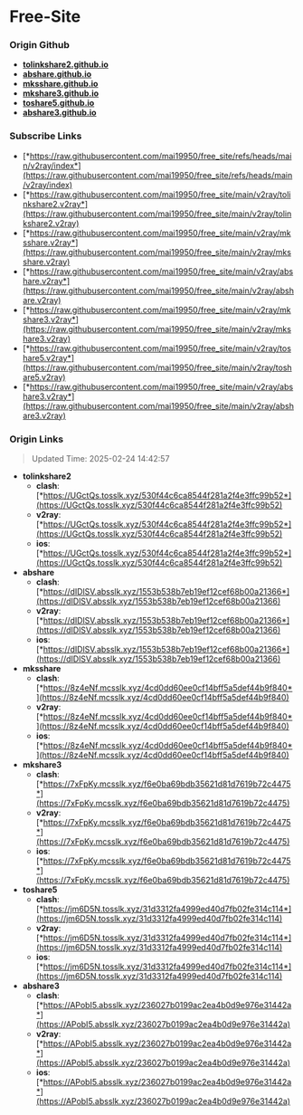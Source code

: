 # Free-Site

### Origin Github

- [**tolinkshare2.github.io**](https://github.com/tolinkshare2/tolinkshare2.github.io)
- [**abshare.github.io**](https://github.com/abshare/abshare.github.io)
- [**mksshare.github.io**](https://github.com/mksshare/mksshare.github.io)
- [**mkshare3.github.io**](https://github.com/mkshare3/mkshare3.github.io)
- [**toshare5.github.io**](https://github.com/toshare5/toshare5.github.io)
- [**abshare3.github.io**](https://github.com/abshare3/abshare3.github.io)

### Subscribe Links

- [*https://raw.githubusercontent.com/mai19950/free_site/refs/heads/main/v2ray/index*](https://raw.githubusercontent.com/mai19950/free_site/refs/heads/main/v2ray/index)
- [*https://raw.githubusercontent.com/mai19950/free_site/main/v2ray/tolinkshare2.v2ray*](https://raw.githubusercontent.com/mai19950/free_site/main/v2ray/tolinkshare2.v2ray)
- [*https://raw.githubusercontent.com/mai19950/free_site/main/v2ray/mksshare.v2ray*](https://raw.githubusercontent.com/mai19950/free_site/main/v2ray/mksshare.v2ray)
- [*https://raw.githubusercontent.com/mai19950/free_site/main/v2ray/abshare.v2ray*](https://raw.githubusercontent.com/mai19950/free_site/main/v2ray/abshare.v2ray)
- [*https://raw.githubusercontent.com/mai19950/free_site/main/v2ray/mkshare3.v2ray*](https://raw.githubusercontent.com/mai19950/free_site/main/v2ray/mkshare3.v2ray)
- [*https://raw.githubusercontent.com/mai19950/free_site/main/v2ray/toshare5.v2ray*](https://raw.githubusercontent.com/mai19950/free_site/main/v2ray/toshare5.v2ray)
- [*https://raw.githubusercontent.com/mai19950/free_site/main/v2ray/abshare3.v2ray*](https://raw.githubusercontent.com/mai19950/free_site/main/v2ray/abshare3.v2ray)

### Origin Links

> Updated Time: 2025-02-24 14:42:57

- **tolinkshare2**
  - **clash**: [*https://UGctQs.tosslk.xyz/530f44c6ca8544f281a2f4e3ffc99b52*](https://UGctQs.tosslk.xyz/530f44c6ca8544f281a2f4e3ffc99b52)
  - **v2ray**: [*https://UGctQs.tosslk.xyz/530f44c6ca8544f281a2f4e3ffc99b52*](https://UGctQs.tosslk.xyz/530f44c6ca8544f281a2f4e3ffc99b52)
  - **ios**: [*https://UGctQs.tosslk.xyz/530f44c6ca8544f281a2f4e3ffc99b52*](https://UGctQs.tosslk.xyz/530f44c6ca8544f281a2f4e3ffc99b52)
- **abshare**
  - **clash**: [*https://dIDlSV.absslk.xyz/1553b538b7eb19ef12cef68b00a21366*](https://dIDlSV.absslk.xyz/1553b538b7eb19ef12cef68b00a21366)
  - **v2ray**: [*https://dIDlSV.absslk.xyz/1553b538b7eb19ef12cef68b00a21366*](https://dIDlSV.absslk.xyz/1553b538b7eb19ef12cef68b00a21366)
  - **ios**: [*https://dIDlSV.absslk.xyz/1553b538b7eb19ef12cef68b00a21366*](https://dIDlSV.absslk.xyz/1553b538b7eb19ef12cef68b00a21366)
- **mksshare**
  - **clash**: [*https://8z4eNf.mcsslk.xyz/4cd0dd60ee0cf14bff5a5def44b9f840*](https://8z4eNf.mcsslk.xyz/4cd0dd60ee0cf14bff5a5def44b9f840)
  - **v2ray**: [*https://8z4eNf.mcsslk.xyz/4cd0dd60ee0cf14bff5a5def44b9f840*](https://8z4eNf.mcsslk.xyz/4cd0dd60ee0cf14bff5a5def44b9f840)
  - **ios**: [*https://8z4eNf.mcsslk.xyz/4cd0dd60ee0cf14bff5a5def44b9f840*](https://8z4eNf.mcsslk.xyz/4cd0dd60ee0cf14bff5a5def44b9f840)
- **mkshare3**
  - **clash**: [*https://7xFpKy.mcsslk.xyz/f6e0ba69bdb35621d81d7619b72c4475*](https://7xFpKy.mcsslk.xyz/f6e0ba69bdb35621d81d7619b72c4475)
  - **v2ray**: [*https://7xFpKy.mcsslk.xyz/f6e0ba69bdb35621d81d7619b72c4475*](https://7xFpKy.mcsslk.xyz/f6e0ba69bdb35621d81d7619b72c4475)
  - **ios**: [*https://7xFpKy.mcsslk.xyz/f6e0ba69bdb35621d81d7619b72c4475*](https://7xFpKy.mcsslk.xyz/f6e0ba69bdb35621d81d7619b72c4475)
- **toshare5**
  - **clash**: [*https://jm6D5N.tosslk.xyz/31d3312fa4999ed40d7fb02fe314c114*](https://jm6D5N.tosslk.xyz/31d3312fa4999ed40d7fb02fe314c114)
  - **v2ray**: [*https://jm6D5N.tosslk.xyz/31d3312fa4999ed40d7fb02fe314c114*](https://jm6D5N.tosslk.xyz/31d3312fa4999ed40d7fb02fe314c114)
  - **ios**: [*https://jm6D5N.tosslk.xyz/31d3312fa4999ed40d7fb02fe314c114*](https://jm6D5N.tosslk.xyz/31d3312fa4999ed40d7fb02fe314c114)
- **abshare3**
  - **clash**: [*https://APobI5.absslk.xyz/236027b0199ac2ea4b0d9e976e31442a*](https://APobI5.absslk.xyz/236027b0199ac2ea4b0d9e976e31442a)
  - **v2ray**: [*https://APobI5.absslk.xyz/236027b0199ac2ea4b0d9e976e31442a*](https://APobI5.absslk.xyz/236027b0199ac2ea4b0d9e976e31442a)
  - **ios**: [*https://APobI5.absslk.xyz/236027b0199ac2ea4b0d9e976e31442a*](https://APobI5.absslk.xyz/236027b0199ac2ea4b0d9e976e31442a)
